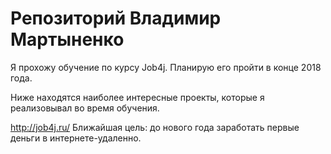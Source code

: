 # Репозиторий Владимир Мартыненко

Я прохожу обучение по курсу Job4j. Планирую его пройти в конце 2018 года.

Ниже находятся наиболее интересные проекты, которые я реализовывал во время обучения.

http://job4j.ru/
Ближайшая цель: до нового года заработать первые деньги в интернете-удаленно.